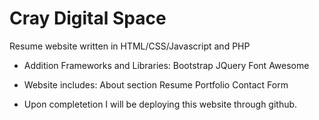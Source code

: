 # Cray Digital Space

Resume website written in HTML/CSS/Javascript and PHP

* Addition Frameworks and Libraries:
	Bootstrap
	JQuery
	Font Awesome
* Website includes: 
	About section 
	Resume
	Portfolio
	Contact Form
	
* Upon completetion I will be deploying this website through github.

